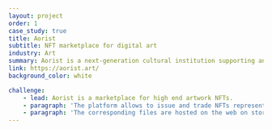 ```yaml
---
layout: project
order: 1
case_study: true
title: Aorist
subtitle: NFT marketplace for digital art
industry: Art
summary: Aorist is a next-generation cultural institution supporting an NFT marketplace for artists creating digital art.
link: https://aorist.art/
background_color: white

challenge:
    - lead: Aorist is a marketplace for high end artwork NFTs.
    - paragraph: 'The platform allows to issue and trade NFTs representing the ownership of digital artworks. The NFTs are assets on the Algorand blockchain. Artists can mint tokens for authorised copies of artwork like images, videos, 3D models and exhibit their artworks, auction them or sell them directly to collectors.'
    - paragraph: 'The corresponding files are hosted on the web on storage provided by Aorist (and IPFS). The NFTs are then sold to collectors in "releases" on the Aorist website. There is also a secondary market which allows collectors to trade these artworks.'
---
```

